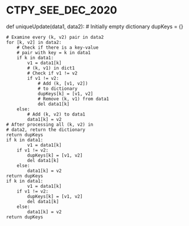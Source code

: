 # CTPY_SEE_DEC_2020
def uniqueUpdate(data1, data2):
    # Initially empty dictionary
    dupKeys = {}

    # Examine every (k, v2) pair in data2
    for [k, v2] in data2:
        # Check if there is a key-value
        # pair with key = k in data1
        if k in data1:
            v1 = data1[k]
            # (k, v1) in dict1
            # Check if v1 != v2
            if v1 != v2:
                # Add (k, [v1, v2])
                # to dictionary                
                dupKeys[k] = [v1, v2]
                # Remove (k, v1) from data1
                del data1[k]
        else:
            # Add (k, v2) to data1
            data1[k] = v2
    # After processing all (k, v2) in
    # data2, return the dictionary
    return dupKeys
    if k in data1:
            v1 = data1[k]
        if v1 != v2:
            dupKeys[k] = [v1, v2]
            del data1[k]
        else:
            data1[k] = v2
    return dupKeys
    if k in data1:
            v1 = data1[k]
        if v1 != v2:
            dupKeys[k] = [v1, v2]
            del data1[k]
        else:
            data1[k] = v2
    return dupKeys
